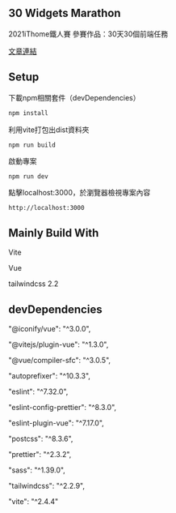 ## **30 Widgets Marathon**
2021iThome鐵人賽 參賽作品：30天30個前端任務

[文章連結](https://ithelp.ithome.com.tw/users/20130534/ironman/4349)

## **Setup**

下載npm相關套件（devDependencies）
```bash
npm install
```

利用vite打包出dist資料夾
```bash
npm run build
```

啟動專案
```
npm run dev
```

點擊localhost:3000，於瀏覽器檢視專案內容
```
http://localhost:3000
```

## **Mainly Build With**

Vite

Vue

tailwindcss 2.2


## **devDependencies**

"@iconify/vue": "^3.0.0",

"@vitejs/plugin-vue": "^1.3.0",

"@vue/compiler-sfc": "^3.0.5",

"autoprefixer": "^10.3.3",

"eslint": "^7.32.0",

"eslint-config-prettier": "^8.3.0",

"eslint-plugin-vue": "^7.17.0",

"postcss": "^8.3.6",

"prettier": "^2.3.2",

"sass": "^1.39.0",

"tailwindcss": "^2.2.9",

"vite": "^2.4.4"